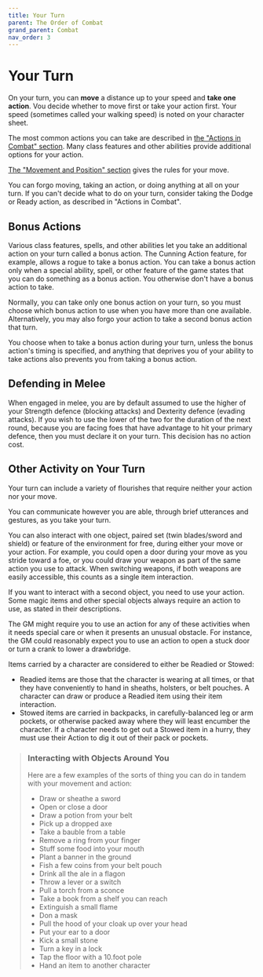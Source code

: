 ```yaml
---
title: Your Turn
parent: The Order of Combat
grand_parent: Combat
nav_order: 3
---
```


# Your Turn
On your turn, you can **move** a distance up to your speed and **take one action**. Vou decide whether to move first or take your action first. Your speed (sometimes called your walking speed) is noted on your character sheet.

The most common actions you can take are described in [the "Actions in Combat" section](http://stormchaserroleplaying.com/stormchaserRPG/Combat/ActionsinCombat/). Many class features and other abilities provide additional options for your action.

[The "Movement and Position" section](http://stormchaserroleplaying.com/stormchaserRPG/Combat/MovementandPosition/) gives the rules for your move.

You can forgo moving, taking an action, or doing anything at all on your turn. If you can't decide what to do on your turn, consider taking the Dodge or Ready
action, as described in "Actions in Combat".

## Bonus Actions
Various class features, spells, and other abilities let you take an additional action on your turn called a bonus action. The Cunning Action feature, for example, allows a rogue to take a bonus action. You can take a bonus action only when a special ability, spell, or other feature of the game states that you can do something as a bonus action. You otherwise don't have a bonus action to take.

Normally, you can take only one bonus action on your turn, so you must choose which bonus action to use when you have more than one available. Alternatively, you may also forgo your action to take a second bonus action that turn.

You choose when to take a bonus action during your turn, unless the bonus action's timing is specified, and anything that deprives you of your ability to take actions
also prevents you from taking a bonus action.

## Defending in Melee
When engaged in melee, you are by default assumed to use the higher of your Strength defence (blocking attacks) and Dexterity defence (evading attacks). If you wish to use the lower of the two for the duration of the next round, because you are facing foes that have advantage to hit your primary defence, then you must declare it on your turn. This decision has no action cost.

## Other Activity on Your Turn

Your turn can include a variety of flourishes that require neither your action nor your move.

You can communicate however you are able, through brief utterances and gestures, as you take your turn.

You can also interact with one object, paired set (twin blades/sword and shield) or feature of the environment for free, during either your move or your action. For example, you could open a door during your move as you stride toward a foe, or you could draw your weapon as part of the same action you use to attack. When switching weapons, if both weapons are easily accessible, this counts as a single item interaction.

If you want to interact with a second object, you need to use your action. Some magic items and other special objects always require an action to use, as stated in their descriptions.

The GM might require you to use an action for any of these activities when it needs special care or when it presents an unusual obstacle. For instance, the GM could reasonably expect you to use an action to open a stuck door or turn a crank to lower a drawbridge.

Items carried by a character are considered to either be Readied or Stowed:
* Readied items are those that the character is wearing at all times, or that they have conveniently to hand in sheaths, holsters, or belt pouches. A character can draw or produce a Readied item using their item interaction.
* Stowed items are carried in backpacks, in carefully-balanced leg or arm pockets, or otherwise packed away where they will least encumber the character. If a character needs to get out a Stowed item in a hurry, they must use their Action to dig it out of their pack or pockets.

> ### Interacting with Objects Around You
> Here are a few examples of the sorts of thing you can do in tandem with your movement and action:
> * Draw or sheathe a sword
> * Open or close a door
> * Draw a potion from your belt
> * Pick up a dropped axe
> * Take a bauble from a table
> * Remove a ring from your finger
> * Stuff some food into your mouth
> * Plant a banner in the ground
> * Fish a few coins from your belt pouch
> * Drink all the ale in a flagon
> * Throw a lever or a switch
> * Pull a torch from a sconce
> * Take a book from a shelf you can reach
> * Extinguish a small flame
> * Don a mask
> * Pull the hood of your cloak up over your head
> * Put your ear to a door
> * Kick a small stone
> * Turn a key in a lock
> * Tap the floor with a 10.foot pole
> * Hand an item to another character
